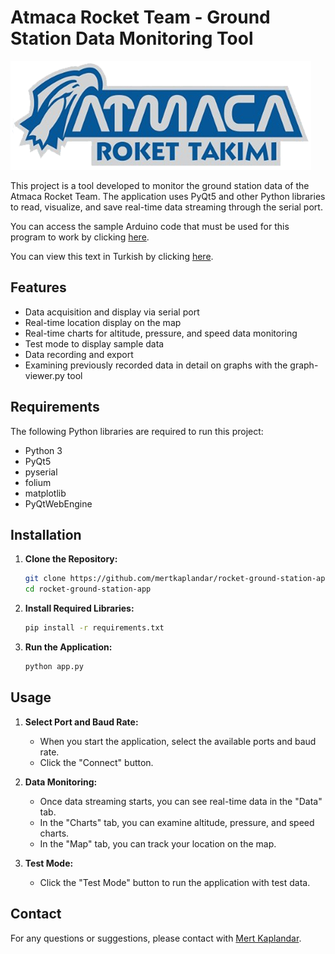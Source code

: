 # Atmaca Rocket Team - Ground Station Data Monitoring Tool

![Logo](resources/logo.png)

This project is a tool developed to monitor the ground station data of the Atmaca Rocket Team. The application uses PyQt5 and other Python libraries to read, visualize, and save real-time data streaming through the serial port.

You can access the sample Arduino code that must be used for this program to work by clicking [here](https://github.com/mertkalandar/rocket-ground-station-hardware-code).

You can view this text in Turkish by clicking [here](README_TR.md).

## Features

- Data acquisition and display via serial port
- Real-time location display on the map
- Real-time charts for altitude, pressure, and speed data monitoring
- Test mode to display sample data
- Data recording and export
- Examining previously recorded data in detail on graphs with the graph-viewer.py tool

## Requirements

The following Python libraries are required to run this project:

- Python 3
- PyQt5
- pyserial
- folium
- matplotlib
- PyQtWebEngine

## Installation

1. **Clone the Repository:**

    ```sh
    git clone https://github.com/mertkaplandar/rocket-ground-station-app.git
    cd rocket-ground-station-app
    ```

2. **Install Required Libraries:**

    ```sh
    pip install -r requirements.txt
    ```

3. **Run the Application:**

    ```sh
    python app.py
    ```

## Usage

1. **Select Port and Baud Rate:**
   - When you start the application, select the available ports and baud rate.
   - Click the "Connect" button.

2. **Data Monitoring:**
   - Once data streaming starts, you can see real-time data in the "Data" tab.
   - In the "Charts" tab, you can examine altitude, pressure, and speed charts.
   - In the "Map" tab, you can track your location on the map.

3. **Test Mode:**
   - Click the "Test Mode" button to run the application with test data.


## Contact

For any questions or suggestions, please contact with [Mert Kaplandar](https://github.com/mertkaplandar).
